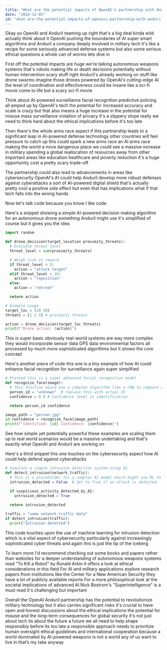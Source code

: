 ```yaml
---
title: "What are the potential impacts of OpenAI's partnership with Anduril on AI's role in defense technologies?"
date: "2024-12-05"
id: "what-are-the-potential-impacts-of-openais-partnership-with-anduril-on-ais-role-in-defense-technologies"
---
```


Okay so OpenAI and Anduril teaming up right that's a big deal  kinda wild actually  think about it OpenAI pushing the boundaries of AI super smart algorithms and Anduril a company deeply involved in military tech  it's like a recipe for some seriously advanced defense systems  but also some serious ethical questions  a whole can of worms  lets dive in


First off  the potential impacts are huge  we're talking autonomous weapons systems  that's robots making life or death decisions  potentially without human intervention  scary stuff  right  Anduril's already working on stuff like drone swarms  imagine those drones powered by OpenAI's cutting-edge AI  the level of coordination and effectiveness could be insane  like a sci-fi movie come to life  but  a scary sci-fi movie


Think about AI-powered surveillance  facial recognition  predictive policing  all amped up by OpenAI's tech  the potential for increased accuracy and scale is crazy  but that also means a huge increase in the potential for misuse  mass surveillance  violation of privacy  it's a slippery slope  really  we need to think hard about the ethical implications before it's too late


Then there's the whole arms race aspect  if this partnership leads to a significant leap in AI-powered defense technology  other countries will feel pressure to catch up  this could spark a new arms race an AI arms race  making the world a more dangerous place  we could see a massive increase in military spending  a global reallocation of resources away from other important areas like education healthcare and poverty reduction  it's a huge opportunity cost  a pretty scary trade-off


The partnership could also lead to advancements in areas like cybersecurity  OpenAI's AI could help Anduril develop more robust defenses against cyberattacks  a sort of  AI-powered digital shield  that's actually pretty cool  a positive side effect  but even that has implications  what if that tech falls into the wrong hands


Now  let's talk code  because you know I like code


Here's a snippet showing a simple AI-powered decision making algorithm for an autonomous drone something Anduril might use  it's simplified of course  but it gives you the idea


```python
import random

def drone_decision(target_location proximity_threats):
  # Evaluate threat level
  threat_level = sum(proximity_threats)

  # Weigh risk vs reward
  if threat_level < 5:
    action = "attack target"
  elif threat_level < 10:
    action = "reposition"
  else:
    action = "retreat"

  return action

# Example usage
target_loc = (10 20)
threats = [1 2 3] # proximity threats

action = drone_decision(target_loc threats)
print(f"Drone action: {action}")
```


This is super basic  obviously  real-world systems are way more complex  they would incorporate sensor data GPS data  environmental factors  all processed by much more sophisticated algorithms  but it shows the core concept


Here's another piece of code  this one is a tiny example of how AI could enhance facial recognition for surveillance  again super simplified


```python
# Pretend this is a super advanced facial recognition model
def recognize_face(image):
  # This function would use a complex algorithm like a CNN to compare against database
  person_id = "unknown"  # replace this with actual ID
  confidence = 0.8 # Confidence level in identification

  return person_id confidence

image_path = "person.jpg"
id confidence = recognize_face(image_path)
print(f"Identified: {id} Confidence: {confidence}")
```

See how simple yet potentially powerful these examples are  scaling them up to real world scenarios would be a massive undertaking  and that's exactly what OpenAI and Anduril are working on


Here's a third snippet  this one touches on the cybersecurity aspect  how AI could help defend against cyberattacks


```python
# Simulate a simple intrusion detection system using AI
def detect_intrusion(network_traffic):
  # This is a placeholder for a complex AI model which might use ML to identify intrusion patterns
  intrusion_detected = False  # Set to True if an attack is detected

  if suspicious_activity_detected_by_AI:
    intrusion_detected = True
    
  return intrusion_detected

traffic = "some network traffic data"
if detect_intrusion(traffic):
  print("Intrusion detected")
```

This code touches upon the use of machine learning for intrusion detection which is a vital aspect of cybersecurity particularly against increasingly sophisticated cyber threats  and again this is just the tip of the iceberg


To learn more I'd recommend checking out some books and papers rather than websites  for a deeper understanding of autonomous weapons systems  read "To Kill a Robot" by Ronald Arkin  it offers a look at ethical considerations in this field  For AI and military applications  explore research papers from institutions like the Center for a New American Security  they have a lot of publicly available reports  For a more philosophical look at the societal implications of advanced AI  Nick Bostrom's "Superintelligence" is a must read  it's challenging but important


Overall  the OpenAI Anduril partnership has the potential to revolutionize military technology  but it also carries significant risks  it's crucial to have open and honest discussions about the ethical implications  the potential for misuse  and the long-term consequences for global security  it's not just about tech its about the future  a future we all need to help shape responsibly  before its too late  a responsible approach needs to prioritize human oversight ethical guidelines and international cooperation  because a world dominated by AI-powered weapons is not a world any of us want to live in  that’s my take anyway
